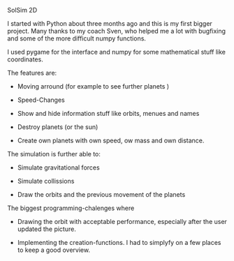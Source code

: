 SolSim 2D

I started with Python about three months ago and this is my first bigger project. 
Many thanks to my coach Sven, who helped me a lot with bugfixing and some of the more difficult numpy functions.

I used pygame for the interface and numpy for some mathematical stuff like coordinates.

The features are:

- Moving arround (for example to see further planets )

- Speed-Changes

- Show and hide information stuff like orbits, menues and names

- Destroy planets (or the sun)

- Create own planets with own speed, ow mass and own distance.

The simulation is further able to:

- Simulate gravitational forces

- Simulate collissions

- Draw the orbits and the previous movement of the planets

The biggest programming-chalenges where

- Drawing the orbit with acceptable performance, especially after the user updated the picture.

- Implementing the creation-functions. I had to simplyfy on a few places to keep a good overview.
